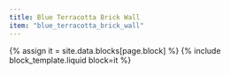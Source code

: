 ```yaml
---
title: Blue Terracotta Brick Wall
item: "blue_terracotta_brick_wall"
---
```


{% assign it = site.data.blocks[page.block] %}
{% include block_template.liquid block=it %}

